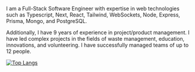 I am a Full-Stack Software Engineer with expertise in web technologies such as Typescript, Next, React, Tailwind, WebSockets, Node, Express, Prisma, Mongo, and PostgreSQL.

Additionally, I have 9 years of experience in project/product management. I have led complex projects in the fields of waste management, education, innovations, and volunteering. I have successfully managed teams of up to 12 people.

[![Top Langs](https://github-readme-stats.vercel.app/api/top-langs/?username=khomch&show_icons=true&theme=transparent)](https://github.com/anuraghazra/github-readme-stats)

<!---
khomch/khomch is a ✨ special ✨ repository because its `README.md` (this file) appears on your GitHub profile.
You can click the Preview link to take a look at your changes.
--->
